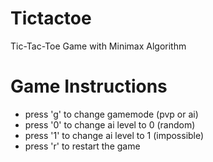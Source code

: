 # Tictactoe
Tic-Tac-Toe Game with Minimax Algorithm

# Game Instructions
- press 'g' to change gamemode (pvp or ai)
- press '0' to change ai level to 0 (random)
- press '1' to change ai level to 1 (impossible)
- press 'r' to restart the game
